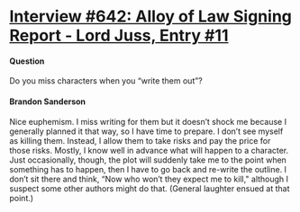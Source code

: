 # [Interview #642: Alloy of Law Signing Report - Lord Juss, Entry #11](https://www.theoryland.com/intvmain.php?i=642#11)

#### Question

Do you miss characters when you “write them out”?

#### Brandon Sanderson

Nice euphemism. I miss writing for them but it doesn’t shock me because I generally planned it that way, so I have time to prepare. I don’t see myself as killing them. Instead, I allow them to take risks and pay the price for those risks. Mostly, I know well in advance what will happen to a character. Just occasionally, though, the plot will suddenly take me to the point when something has to happen, then I have to go back and re-write the outline. I don’t sit there and think, “Now who won’t they expect me to kill," although I suspect some other authors might do that. (General laughter ensued at that point.)

